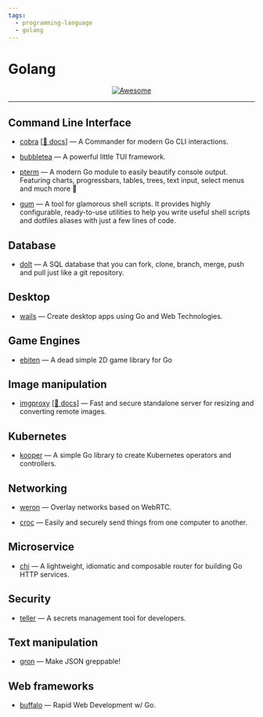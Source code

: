 ```yaml
---
tags:
  - programming-language
  - golang
---
```


# Golang

<div align="center">
    <a href="https://awesome.re">
        <img src="https://awesome.re/badge.svg" alt="Awesome">
    </a>
</div>

* * *

## Command Line Interface

- [cobra](https://github.com/spf13/cobra) [[📘 docs](https://cobra.dev/)] — A Commander for modern Go CLI interactions.

- [bubbletea](https://github.com/charmbracelet/bubbletea) — A powerful little TUI framework.

- [pterm](https://github.com/pterm/pterm) — A modern Go module to easily beautify console output. Featuring charts, progressbars, tables, trees, text input, select menus and much more :rocket:

- [gum](https://github.com/charmbracelet/gum) — A tool for glamorous shell scripts. It provides highly configurable, ready-to-use utilities to help you write useful shell scripts and dotfiles aliases with just a few lines of code.

## Database

- [dolt](https://github.com/dolthub/dolt) — A SQL database that you can fork, clone, branch, merge, push and pull just like a git repository.

## Desktop

- [wails](https://github.com/wailsapp/wails) — Create desktop apps using Go and Web Technologies.

## Game Engines

- [ebiten](https://ebiten.org/) — A dead simple 2D game library for Go

## Image manipulation

- [imgproxy](https://github.com/imgproxy/imgproxy) [[📘 docs](https://docs.imgproxy.net/)] — Fast and secure standalone server for resizing and converting remote images.

## Kubernetes

- [kooper](https://github.com/spotahome/kooper) — A simple Go library to create Kubernetes operators and controllers.

## Networking

- [weron](https://github.com/pojntfx/weron) — Overlay networks based on WebRTC.

- [croc](https://github.com/schollz/croc) — Easily and securely send things from one computer to another.

## Microservice

- [chi](https://github.com/go-chi/chi) — A lightweight, idiomatic and composable router for building Go HTTP services.

## Security

- [teller](https://github.com/SpectralOps/teller) — A secrets management tool for developers.

## Text manipulation

- [gron](https://github.com/tomnomnom/gron) — Make JSON greppable!

## Web frameworks

- [buffalo](https://github.com/gobuffalo/buffalo) — Rapid Web Development w/ Go.
